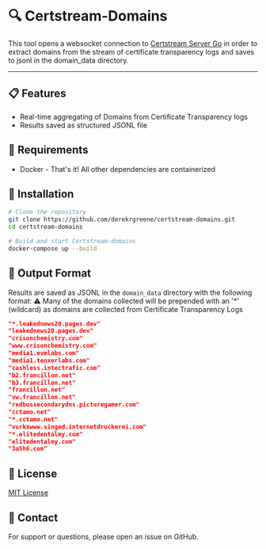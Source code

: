 # 🔍 Certstream-Domains

This tool opens a websocket connection to [Certstream Server Go](https://github.com/d-Rickyy-b/certstream-server-go) in order to extract domains from the stream of certificate transparency logs and saves to jsonl in the domain_data directory.

---

## 📋 Features

- Real-time aggregating of Domains from Certificate Transparency logs
- Results saved as structured JSONL file

## 🔧 Requirements

- Docker - That's it! All other dependencies are containerized

## 🐳 Installation

```bash
# Clone the repository
git clone https://github.com/derekrgreene/certstream-domains.git
cd certstream-domains

# Build and start Certstream-domains
docker-compose up --build
```

## 📂 Output Format

Results are saved as JSONL in the `domain_data` directory with the following format:
⚠️ Many of the domains collected will be prepended with an '*' (wildcard) as domains are collected from Certificate Transparency Logs 

```json
"*.leakednews20.pages.dev"
"leakednews20.pages.dev"
"crisonchemistry.com"
"www.crisonchemistry.com"
"media1.evmlabs.com"
"media1.tenxerlabs.com"
"cashless.intectrafic.com"
"b2.francillon.net"
"b3.francillon.net"
"francillon.net"
"vw.francillon.net"
"redbussecondarydns.picturegamer.com"
"cctamo.net"
"*.cctamo.net"
"vurkxwww.singed.internetdruckerei.com"
"*.elitedentalmy.com"
"elitedentalmy.com"
"3a5h6.com"
```

## 📝 License

[MIT License](LICENSE)

## 📧 Contact

For support or questions, please open an issue on GitHub.